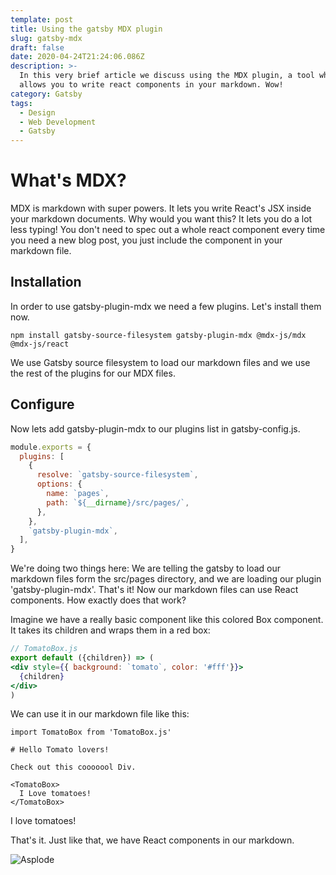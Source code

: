 ```yaml
---
template: post
title: Using the gatsby MDX plugin
slug: gatsby-mdx
draft: false
date: 2020-04-24T21:24:06.086Z
description: >-
  In this very brief article we discuss using the MDX plugin, a tool which
  allows you to write react components in your markdown. Wow!
category: Gatsby
tags:
  - Design
  - Web Development
  - Gatsby
---
```

# What's MDX?

MDX is markdown with super powers. It lets you write React's JSX inside your markdown documents. Why would you want this? It lets you do a lot less typing! You don't need to spec out a whole react component every time you need a new blog post, you just include the component in your markdown file.

## Installation

In order to use gatsby-plugin-mdx we need a few plugins. Let's install them now.

```shell
npm install gatsby-source-filesystem gatsby-plugin-mdx @mdx-js/mdx @mdx-js/react
```

We use Gatsby source filesystem to load our markdown files and we use the rest of the plugins for our MDX files.

## Configure

Now lets add gatsby-plugin-mdx to our plugins list in  gatsby-config.js.

```javascript
module.exports = {
  plugins: [
    {
      resolve: `gatsby-source-filesystem`,
      options: {
        name: `pages`,
        path: `${__dirname}/src/pages/`,
      },
    },
    `gatsby-plugin-mdx`,
  ],
}
```

We're doing two things here: We are telling the gatsby to load our markdown files form the src/pages directory, and we are loading our plugin 'gatsby-plugin-mdx'. That's it! Now our markdown files can use React components. How exactly does that work?

Imagine we have a really basic component like this colored Box component. It takes its children and wraps them in a red  box:

```jsx
// TomatoBox.js
export default ({children}) => (
<div style={{ background: `tomato`, color: '#fff'}}>
  {children}
</div>
)
```

We can use it in our markdown file like this:

```mdx
import TomatoBox from 'TomatoBox.js'

# Hello Tomato lovers!

Check out this cooooool Div.

<TomatoBox>
  I Love tomatoes!
</TomatoBox>
```
<div style={{background: 'tomato', color: 'white'}}>
  I love tomatoes!
</div>


That's it.  Just like that, we have React components in our markdown.

![Asplode](/media/asplode.gif "Boom baby!")
